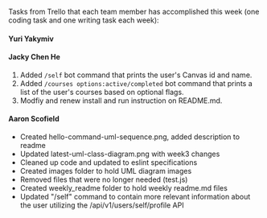 Tasks from Trello that each team member has accomplished this week (one coding task and one writing task each week):

#### Yuri Yakymiv

#### Jacky Chen He
1. Added `/self` bot command that prints the user's Canvas id and name.
2. Added `/courses options:active/completed` bot command that prints a list of the user's courses based on optional flags.
3. Modfiy and renew install and run instruction on README.md.

#### Aaron Scofield
- Created hello-command-uml-sequence.png, added description to readme
- Updated latest-uml-class-diagram.png with week3 changes
- Cleaned up code and updated to eslint specifications
- Created images folder to hold UML diagram images
- Removed files that were no longer needed (test.js)
- Created weekly_readme folder to hold weekly readme.md files
- Updated "/self" command to contain more relevant information about the user utilizing the /api/v1/users/self/profile API 
